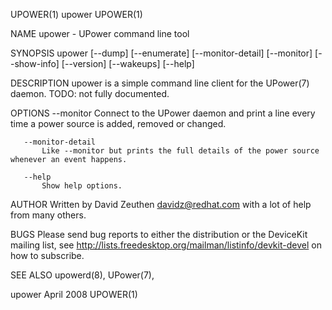 UPOWER(1)                                                                                           upower                                                                                          UPOWER(1)



NAME
       upower - UPower command line tool

SYNOPSIS
       upower [--dump] [--enumerate] [--monitor-detail] [--monitor] [--show-info] [--version] [--wakeups] [--help]

DESCRIPTION
       upower is a simple command line client for the UPower(7) daemon. TODO: not fully documented.

OPTIONS
       --monitor
           Connect to the UPower daemon and print a line every time a power source is added, removed or changed.

       --monitor-detail
           Like --monitor but prints the full details of the power source whenever an event happens.

       --help
           Show help options.

AUTHOR
       Written by David Zeuthen <davidz@redhat.com> with a lot of help from many others.

BUGS
       Please send bug reports to either the distribution or the DeviceKit mailing list, see http://lists.freedesktop.org/mailman/listinfo/devkit-devel on how to subscribe.

SEE ALSO
       upowerd(8), UPower(7),



upower                                                                                            April 2008                                                                                        UPOWER(1)
